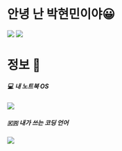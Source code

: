 # 안녕 난 박현민이야😀

<a href="https://github.com/parkhyunmin0121" target="_blank"><img src="https://img.shields.io/badge/박현민-181717?style=for-the-badge&logo=github&logoColor=FFFFFF"/></a>
<a href="qjfbmin10114@icloud.com" target="_blank"><img src="https://img.shields.io/badge/메일주소-000000?style=for-the-badge&logo=apple&logoColor=FFFFFF"/></a>
<!-- **parkhyunmin0121/parkhyunmin0121** is a ✨ _special_ ✨ repository because its `README.md` (this file) appears on your GitHub profile.

Here are some ideas to get you started:

- 🔭 I’m currently working on ...
- 🌱 I’m currently learning ...
- 👯 I’m looking to collaborate on ...
- 🤔 I’m looking for help with ...
- 💬 Ask me about ...
- 📫 How to reach me: ...
- 😄 Pronouns: ...
- ⚡ Fun fact: ... -->

# 정보 🔭

##### 💻 내 노트북 OS  
<a><img src="https://img.shields.io/badge/mac OS-000000?style=for-the-badge&logo=macOS&logoColor=FFFFFF"/></a>
##### 🇰🇷 내가 쓰는 코딩 언어
<a><img src="https://img.shields.io/badge/Python-3776AB?style=for-the-badge&logo=python&logoColor=FFFFFF"/></a> 
